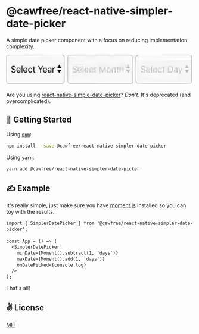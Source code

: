 # @cawfree/react-native-simpler-date-picker
A simple date picker component with a focus on reducing implementation complexity.

<p align="center">
  <img src="./bin/out.gif" alt="@cawfree/react-native-simpler-date-picker" width="532" height="82">
</p>

Are you using [react-native-simple-date-picker](https://github.com/cawfree/react-native-simple-date-picker)? _Don't_. It's deprecated (and overcomplicated).

## 🚀 Getting Started

Using [`npm`]():

```sh
npm install --save @cawfree/react-native-simpler-date-picker
```

Using [`yarn`]():

```sh
yarn add @cawfree/react-native-simpler-date-picker
```

## ✍️ Example

It's really simple, just make sure you have [moment.js](https://momentjs.com/docs/) installed so you can toy with the results.

```
import { SimplerDatePicker } from '@cawfree/react-native-simpler-date-picker';

const App = () => (
  <SimplerDatePicker
    minDate={Moment().subtract(1, 'days')}
    maxDate={Moment().add(1, 'days')}
    onDatePicked={console.log}
  />
);

```

That's all!

## ✌️ License
[MIT](https://opensource.org/licenses/MIT)
